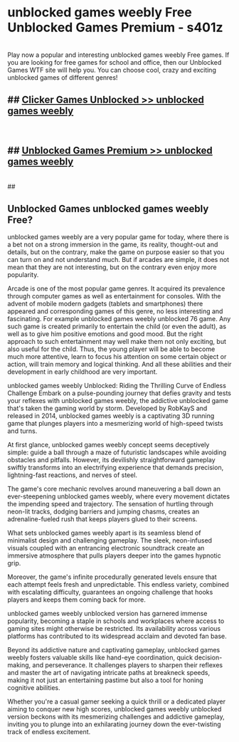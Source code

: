 # unblocked games weebly Free Unblocked Games Premium - s401z <br>
<br>
Play now a popular and interesting unblocked games weebly Free games. If you are looking for free games for school and office, then our Unblocked Games WTF site will help you. You can choose cool, crazy and exciting unblocked games of different genres!


## ##  [Clicker Games Unblocked >> unblocked games weebly](http://freeplayer.one?title=unblocked_games_weebly&ref=M1)
  <br>

##  ## [Unblocked Games Premium >> unblocked games weebly](http://freeplayer.one?title=unblocked_games_weebly&ref=M1)
  <br>
  ##



## Unblocked Games unblocked games weebly Free?

unblocked games weebly are a very popular game for today, where there is a bet not on a strong immersion in the game, its reality, thought-out and details, but on the contrary, make the game on purpose easier so that you can turn on and not understand much. But if arcades are simple, it does not mean that they are not interesting, but on the contrary even enjoy more popularity.

Arcade is one of the most popular game genres. It acquired its prevalence through computer games as well as entertainment for consoles. With the advent of mobile modern gadgets (tablets and smartphones) there appeared and corresponding games of this genre, no less interesting and fascinating. For example unblocked games weebly unblocked 76 game. Any such game is created primarily to entertain the child (or even the adult), as well as to give him positive emotions and good mood. But the right approach to such entertainment may well make them not only exciting, but also useful for the child. Thus, the young player will be able to become much more attentive, learn to focus his attention on some certain object or action, will train memory and logical thinking. And all these abilities and their development in early childhood are very important.

unblocked games weebly Unblocked: Riding the Thrilling Curve of Endless Challenge
Embark on a pulse-pounding journey that defies gravity and tests your reflexes with unblocked games weebly, the addictive unblocked game that's taken the gaming world by storm. Developed by RobKayS and released in 2014, unblocked games weebly is a captivating 3D running game that plunges players into a mesmerizing world of high-speed twists and turns.

At first glance, unblocked games weebly concept seems deceptively simple: guide a ball through a maze of futuristic landscapes while avoiding obstacles and pitfalls. However, its devilishly straightforward gameplay swiftly transforms into an electrifying experience that demands precision, lightning-fast reactions, and nerves of steel.

The game's core mechanic revolves around maneuvering a ball down an ever-steepening unblocked games weebly, where every movement dictates the impending speed and trajectory. The sensation of hurtling through neon-lit tracks, dodging barriers and jumping chasms, creates an adrenaline-fueled rush that keeps players glued to their screens.

What sets unblocked games weebly apart is its seamless blend of minimalist design and challenging gameplay. The sleek, neon-infused visuals coupled with an entrancing electronic soundtrack create an immersive atmosphere that pulls players deeper into the games hypnotic grip.

Moreover, the game's infinite procedurally generated levels ensure that each attempt feels fresh and unpredictable. This endless variety, combined with escalating difficulty, guarantees an ongoing challenge that hooks players and keeps them coming back for more.

unblocked games weebly unblocked version has garnered immense popularity, becoming a staple in schools and workplaces where access to gaming sites might otherwise be restricted. Its availability across various platforms has contributed to its widespread acclaim and devoted fan base.

Beyond its addictive nature and captivating gameplay, unblocked games weebly fosters valuable skills like hand-eye coordination, quick decision-making, and perseverance. It challenges players to sharpen their reflexes and master the art of navigating intricate paths at breakneck speeds, making it not just an entertaining pastime but also a tool for honing cognitive abilities.

Whether you're a casual gamer seeking a quick thrill or a dedicated player aiming to conquer new high scores, unblocked games weebly unblocked version beckons with its mesmerizing challenges and addictive gameplay, inviting you to plunge into an exhilarating journey down the ever-twisting track of endless excitement.